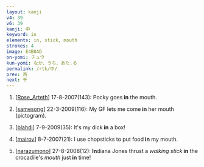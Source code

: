 ```yaml
---
layout: kanji
v4: 39
v6: 39
kanji: 中
keyword: in
elements: in, stick, mouth
strokes: 4
image: E4B8AD
on-yomi: チュウ
kun-yomi: なか、うち、あた.る
permalink: /rtk/中/
prev: 百
next: 千
---
```


1) [<a href="http://kanji.koohii.com/profile/Rose_Arteth">Rose_Arteth</a>] 17-8-2007(143): Pocky goes<strong> in</strong> the mouth.

2) [<a href="http://kanji.koohii.com/profile/samesong">samesong</a>] 22-3-2009(116): My GF lets me come<strong> in</strong> her mouth (pictogram).

3) [<a href="http://kanji.koohii.com/profile/blahdi">blahdi</a>] 7-9-2009(35): It&#039;s my dick<strong> in</strong> a box!

4) [<a href="http://kanji.koohii.com/profile/mairov">mairov</a>] 8-7-2007(21): I use chopsticks to put food<strong> in</strong> my mouth.

5) [<a href="http://kanji.koohii.com/profile/narazumono">narazumono</a>] 27-8-2008(12): <strong>In</strong>diana Jones thrust a <em>walking stick</em><strong> in</strong> the crocadile&#039;s <em>mouth</em> just<strong> in</strong> time!

